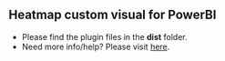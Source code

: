 ## Heatmap custom visual for PowerBI

* Please find the plugin files in the **dist** folder.
* Need more info/help? Please visit [here](https://weiweicui.github.io/PowerBI-Routemap).
